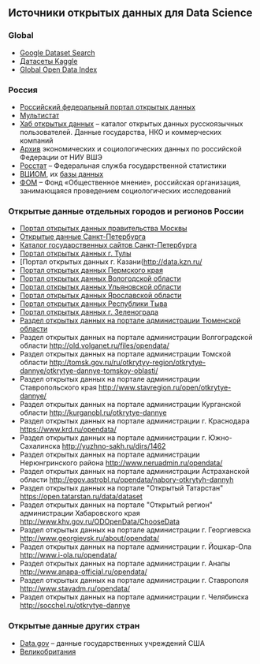 ## Источники открытых данных для Data Science

### Global
- [Google Dataset Search](https://datasetsearch.research.google.com/)
- [Датасеты Kaggle](https://www.kaggle.com/datasets)
- [Global Open Data Index](https://index.okfn.org/)

### Россия
- [Российский федеральный портал открытых данных](http://data.gov.ru/)
- [Мультистат](http://multistat.ru/)
- [Хаб открытых данных](https://www.hubofdata.ru/) – каталог открытых данных русскоязычных пользователей. Данные государства, НКО и коммерческих компаний
- [Архив](http://sophist.hse.ru/) экономических и социологических данных по российской Федерации от НИУ ВШЭ
- [Росстат](https://rosstat.gov.ru/) – Федеральная служба государственной статистики
- [ВЦИОМ](https://wciom.ru/), их [базы данных](https://bd.wciom.ru/)
- [ФОМ](https://fom.ru/) – Фонд «Общественное мнение», российская организация, занимающаяся проведением социологических исследований

### Открытые данные отдельных городов и регионов России
- [Портал открытых данных правительства Москвы](https://data.mos.ru/)
- [Открытые данные Санкт-Петербурга](https://data.gov.spb.ru/)
- [Каталог государственных сайтов Санкт-Петербурга](https://esir.gov.spb.ru/)
- [Портал открытых данных г. Тулы](http://opendata71.ru)
- [Портал открытых данных г. Казани(http://data.kzn.ru/
- [Портал открытых данных Пермского края](http://opendata.permkrai.ru/opendata/)
- [Портал открытых данных Вологодской области](http://opendata.gov35.ru/)
- [Портал открытых данных Ульяновской области](http://data.ulgov.ru/)
- [Портал открытых данных Ярославской области](http://www.yarregion.ru/opendata/default.aspx)
- [Портал открытых данных Республики Тыва](http://www.opentuva.ru/)
- [Портал открытых данных г. Зеленограда](http://www.zelao.ru/opendata/)
- [Раздел открытых данных на портале администрации Тюменской области]( https://www.admtyumen.ru/ogv_ru/gov/open-gov/opendata.htm)
- Раздел открытых данных на портале администрации Волгоградской области http://old.volganet.ru/files/opendata/
- Раздел открытых данных на портале администрации Томской области http://tomsk.gov.ru/ru/otkrytyy-region/otkrytye-dannye/otkrytye-dannye-tomskoy-oblasti/
- Раздел открытых данных на портале администрации Ставропольского края http://www.stavregion.ru/open/otkrytye-dannye/
- Раздел открытых данных на портале администрации Курганской области http://kurganobl.ru/otkrytye-dannye
- Раздел открытых данных на портале администрации г. Краснодара https://www.krd.ru/opendata/
- Раздел открытых данных на портале администрации г. Южно-Сахалинска http://yuzhno-sakh.ru/dirs/1462
- Раздел открытых данных на портале администрации Нерюнгринского района http://www.neruadmin.ru/opendata/
- Раздел открытых данных на портале администрации Астраханской области  http://egov.astrobl.ru/opendata/nabory-otkrytyh-dannyh
- Раздел открытых данных на портале "Открытый Татарстан" https://open.tatarstan.ru/data/dataset
- Раздел открытых данных на портале "Открытый регион" администрации Хабаровского края http://www.khv.gov.ru/ODOpenData/ChooseData
- Раздел открытых данных на портале администрации г. Георгиевска http://www.georgievsk.ru/about/opendata/
- Раздел открытых данных на портале администрации г. Йошкар-Ола http://www.i-ola.ru/opendata/
- Раздел открытых данных на портале администрации г. Анапы http://www.anapa-official.ru/opendata/
- Раздел открытых данных на портале администрации г. Ставрополя http://www.stavadm.ru/opendata/
- Раздел открытых данных на портале администрации г. Челябинска http://socchel.ru/otkrytye-dannye

### Открытые данные других стран
- [Data.gov](https://www.data.gov/) –  данные государственных учреждений США
- [Великобритания](data.gov.uk)

